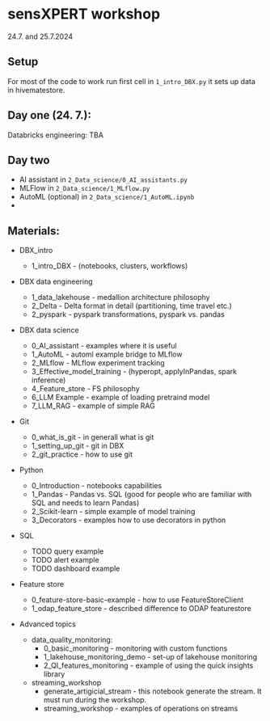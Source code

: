 # sensXPERT workshop
24.7. and 25.7.2024

## Setup

For most of the code to work run first cell in `1_intro_DBX.py` it sets
up data in hivematestore.

## Day one (24. 7.):
  Databricks engineering: TBA

## Day two
  - AI assistant in `2_Data_science/0_AI_assistants.py`
  - MLFlow in `2_Data_science/1_MLflow.py`
  - AutoML (optional) in `2_Data_science/1_AutoML.ipynb`
  - 

## Materials:
- DBX_intro
    - 1_intro_DBX - (notebooks, clusters, workflows)
- DBX data engineering
    - 1_data_lakehouse - medallion architecture philosophy
    - 2_Delta - Delta format in detail (partitioning, time travel etc.)
    - 2_pyspark - pyspark transformations, pyspark vs. pandas
- DBX data science
    - 0_AI_assistant - examples where it is useful
    - 1_AutoML - automl example bridge to MLflow
    - 2_MLflow - MLflow experiment tracking
    - 3_Effective_model_training - (hyperopt, applyInPandas, spark inference)
    - 4_Feature_store - FS philosophy
    - 6_LLM Example - example of loading pretraind model
    - 7_LLM_RAG - example of simple RAG
- Git
    - 0_what_is_git - in generall what is git
    - 1_setting_up_git - git in DBX
    - 2_git_practice - how to use git
- Python
    - 0_Introduction - notebooks capabilities
    - 1_Pandas - Pandas vs. SQL (good for people who are familiar with SQL and needs to learn Pandas)
    - 2_Scikit-learn - simple example of model training
    - 3_Decorators - examples how to use decorators in python
- SQL
    - TODO query example
    - TODO alert example
    - TODO dashboard example
- Feature store
    - 0_feature-store-basic-example - how to use FeatureStoreClient
    - 1_odap_feature_store - described difference to ODAP featurestore
  
- Advanced topics
    - data_quality_monitoring:
        - 0_basic_monitoring - monitoring with custom functions
        - 1_lakehouse_monitoring_demo - set-up of lakehouse monitoring
        - 2_QI_features_monitoring - example of using the quick insights library
    - streaming_workshop
        - generate_artigicial_stream - this notebook generate the stream. It must run during the workshop.
        - streaming_workshop - examples of operations on streams

